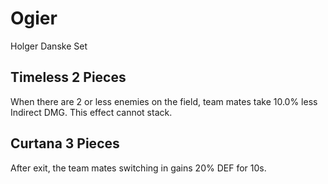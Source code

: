 # Ogier

Holger Danske Set

## Timeless 2 Pieces

When there are 2 or less enemies on the field, team mates take 10.0% less Indirect DMG. This effect cannot stack.

## Curtana 3 Pieces

After exit, the team mates switching in gains 20% DEF for 10s.